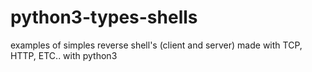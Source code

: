 # python3-types-shells
examples of simples reverse shell's (client and server) made with TCP, HTTP, ETC.. with python3 
